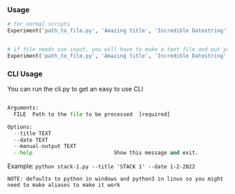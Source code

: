 ### Usage
```py
# for normal scripts
Experiment('path_to_file.py', 'Amazing title', 'Incredible Datestring')


# if file needs use input, you will have to make a text file and put your console output in it
Experiment('path_to_file.py', 'Amazing title', 'Incredible Datestring', manual_output='path_to_the_text_file_you_made.txt')
```

### CLI Usage
You can run the cli.py to get an easy to use CLI

```cli.py [OPTIONS] FILE

Arguments:
  FILE  Path to the file to be processed  [required]

Options:
  --title TEXT
  --date TEXT
  --manual-output TEXT
  --help                          Show this message and exit.
```

Example: `python stack-1.py --title 'STACK 1' --date 1-2-2022`

```
NOTE: defaults to python in windows and python3 in linux so you might need to make aliases to make it work
```
